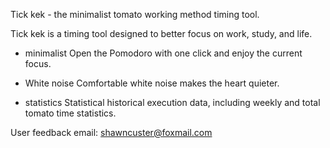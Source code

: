 Tick kek - the minimalist tomato working method timing tool.

Tick kek is a timing tool designed to better focus on work, study, and life.

*  minimalist
Open the Pomodoro with one click and enjoy the current focus.

* White noise
Comfortable white noise makes the heart quieter.

* statistics
Statistical historical execution data, including weekly and total tomato time statistics.

User feedback email: shawncuster@foxmail.com
